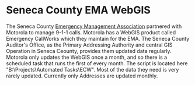 # Seneca County EMA WebGIS

The Seneca County [Emergency Management Association](https://senecacountyohio.gov/seneca-county-emergency-services/)
partnered with Motorola to manage 9-1-1 calls. Motorola has a WebGIS product
called Emergency CallWorks which they maintain for the EMA. The Seneca County
Auditor's Office, as the Primary Addressing Authority and central GIS Operation
in Seneca Ceounty, provides them updated data regularly. Motorola only updates
the WebGIS once a month, and so there is a scheduled task that runs the first of
every month. The script is located here "B:\\Projects\\Automated Tasks\\ECW". Most
of the data they need is very rarely updated. Currently only Addresses are
updated monthly.
